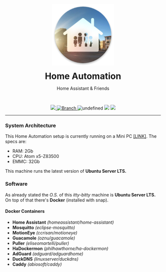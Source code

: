 <p align="center">
	<img src="supporting_files/icon.png" width="200">
	<h1 align=center style="margin: 0;">Home Automation</h1>
	<p align=center>Home Assistant & Friends</p>
	<br>
	<p align=center>
		<a href="https://travis-ci.org/eliseomartelli/ParentsHomeAutomation">
			<img src="https://travis-ci.org/eliseomartelli/ParentsHomeAutomation.svg?branch=master"/>
		</a>
		<a href="https://github.com/eliseomartelli/ParentsHomeAutomation/tree/master">
			<img src="https://img.shields.io/badge/Branch-master-green.svg?longCache=true"
				alt="Branch">
		</a>
		<img alt="undefined" src="https://img.shields.io/github/license/eliseomartelli/ParentsHomeAutomation.svg">
		<img src="https://img.shields.io/badge/haversion-0.98.0-blue.svg">
		<img src="https://img.shields.io/badge/automations-15-purple.svg">
	</p>
</p>  

---

### System Architecture

This Home Automation setup is currently running on a Mini PC [[LINK]](https://amzn.to/2MLfRn9).
The specs are:
- RAM: 2Gb
- CPU: Atom x5-Z83500
- EMMC: 32Gb  

This machine runs the latest version of **Ubuntu Server LTS.**

### Software
As already stated the *O.S.* of this *itty-bitty* machine is **Ubuntu Server LTS.**
On top of that there's **Docker** (installed with snap).
#### Docker Containers
- **Home Assistant**
*(homeassistant/home-assistant)*
- **Mosquitto** 
*(eclipse-mosquitto)*
- **MotionEye** 
*(ccrisan/motioneye)*
- **Guacamole** 
*(oznu/guacamole)*
- **Puller** 
*(eliseomartelli/puller)*
- **HaDockermon** 
*(philhawthorne/ha-dockermon)*
- **AdGuard** 
*(adguard/adguardhome)*
- **DuckDNS** 
*(linuxserver/duckdns)*
- **Caddy** 
*(abiosoft/caddy)*
